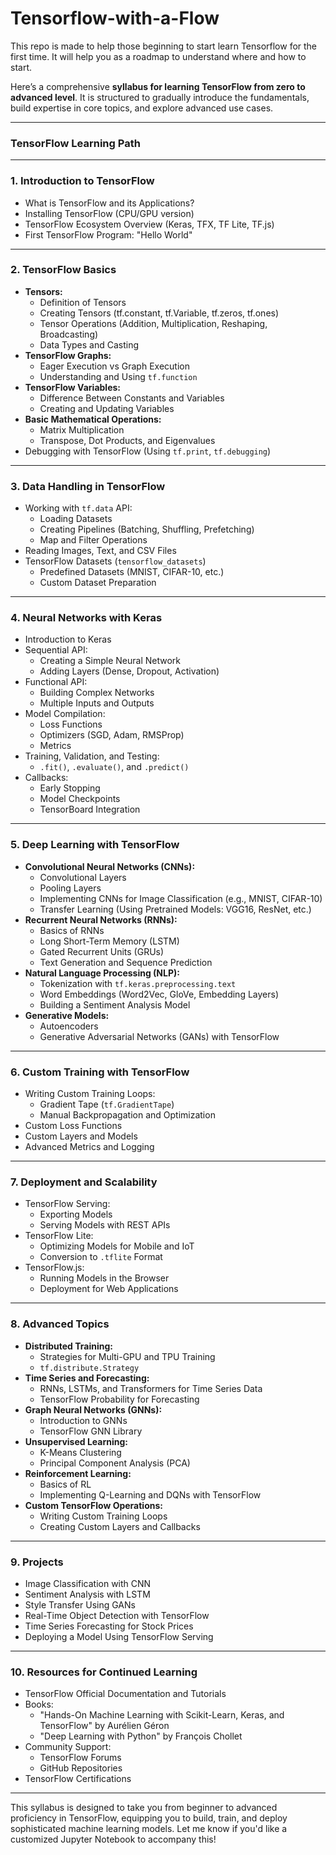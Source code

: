 # Tensorflow-with-a-Flow
This repo is made to help those beginning  to start learn Tensorflow for the first time. It will help you as a roadmap to understand where and how to start. 

Here’s a comprehensive **syllabus for learning TensorFlow from zero to advanced level**. It is structured to gradually introduce the fundamentals, build expertise in core topics, and explore advanced use cases.

---

### **TensorFlow Learning Path**

---

### **1. Introduction to TensorFlow**
   - What is TensorFlow and its Applications?
   - Installing TensorFlow (CPU/GPU version)
   - TensorFlow Ecosystem Overview (Keras, TFX, TF Lite, TF.js)
   - First TensorFlow Program: "Hello World"

---

### **2. TensorFlow Basics**
   - **Tensors:**
     - Definition of Tensors
     - Creating Tensors (tf.constant, tf.Variable, tf.zeros, tf.ones)
     - Tensor Operations (Addition, Multiplication, Reshaping, Broadcasting)
     - Data Types and Casting
   - **TensorFlow Graphs:**
     - Eager Execution vs Graph Execution
     - Understanding and Using `tf.function`
   - **TensorFlow Variables:**
     - Difference Between Constants and Variables
     - Creating and Updating Variables
   - **Basic Mathematical Operations:**
     - Matrix Multiplication
     - Transpose, Dot Products, and Eigenvalues
   - Debugging with TensorFlow (Using `tf.print`, `tf.debugging`)

---

### **3. Data Handling in TensorFlow**
   - Working with `tf.data` API:
     - Loading Datasets
     - Creating Pipelines (Batching, Shuffling, Prefetching)
     - Map and Filter Operations
   - Reading Images, Text, and CSV Files
   - TensorFlow Datasets (`tensorflow_datasets`)
     - Predefined Datasets (MNIST, CIFAR-10, etc.)
     - Custom Dataset Preparation

---

### **4. Neural Networks with Keras**
   - Introduction to Keras
   - Sequential API:
     - Creating a Simple Neural Network
     - Adding Layers (Dense, Dropout, Activation)
   - Functional API:
     - Building Complex Networks
     - Multiple Inputs and Outputs
   - Model Compilation:
     - Loss Functions
     - Optimizers (SGD, Adam, RMSProp)
     - Metrics
   - Training, Validation, and Testing:
     - `.fit()`, `.evaluate()`, and `.predict()`
   - Callbacks:
     - Early Stopping
     - Model Checkpoints
     - TensorBoard Integration

---

### **5. Deep Learning with TensorFlow**
   - **Convolutional Neural Networks (CNNs):**
     - Convolutional Layers
     - Pooling Layers
     - Implementing CNNs for Image Classification (e.g., MNIST, CIFAR-10)
     - Transfer Learning (Using Pretrained Models: VGG16, ResNet, etc.)
   - **Recurrent Neural Networks (RNNs):**
     - Basics of RNNs
     - Long Short-Term Memory (LSTM)
     - Gated Recurrent Units (GRUs)
     - Text Generation and Sequence Prediction
   - **Natural Language Processing (NLP):**
     - Tokenization with `tf.keras.preprocessing.text`
     - Word Embeddings (Word2Vec, GloVe, Embedding Layers)
     - Building a Sentiment Analysis Model
   - **Generative Models:**
     - Autoencoders
     - Generative Adversarial Networks (GANs) with TensorFlow

---

### **6. Custom Training with TensorFlow**
   - Writing Custom Training Loops:
     - Gradient Tape (`tf.GradientTape`)
     - Manual Backpropagation and Optimization
   - Custom Loss Functions
   - Custom Layers and Models
   - Advanced Metrics and Logging

---

### **7. Deployment and Scalability**
   - TensorFlow Serving:
     - Exporting Models
     - Serving Models with REST APIs
   - TensorFlow Lite:
     - Optimizing Models for Mobile and IoT
     - Conversion to `.tflite` Format
   - TensorFlow.js:
     - Running Models in the Browser
     - Deployment for Web Applications

---

### **8. Advanced Topics**
   - **Distributed Training:**
     - Strategies for Multi-GPU and TPU Training
     - `tf.distribute.Strategy`
   - **Time Series and Forecasting:**
     - RNNs, LSTMs, and Transformers for Time Series Data
     - TensorFlow Probability for Forecasting
   - **Graph Neural Networks (GNNs):**
     - Introduction to GNNs
     - TensorFlow GNN Library
   - **Unsupervised Learning:**
     - K-Means Clustering
     - Principal Component Analysis (PCA)
   - **Reinforcement Learning:**
     - Basics of RL
     - Implementing Q-Learning and DQNs with TensorFlow
   - **Custom TensorFlow Operations:**
     - Writing Custom Training Loops
     - Creating Custom Layers and Callbacks

---

### **9. Projects**
   - Image Classification with CNN
   - Sentiment Analysis with LSTM
   - Style Transfer Using GANs
   - Real-Time Object Detection with TensorFlow
   - Time Series Forecasting for Stock Prices
   - Deploying a Model Using TensorFlow Serving

---

### **10. Resources for Continued Learning**
   - TensorFlow Official Documentation and Tutorials
   - Books:
     - "Hands-On Machine Learning with Scikit-Learn, Keras, and TensorFlow" by Aurélien Géron
     - "Deep Learning with Python" by François Chollet
   - Community Support:
     - TensorFlow Forums
     - GitHub Repositories
   - TensorFlow Certifications

---

This syllabus is designed to take you from beginner to advanced proficiency in TensorFlow, equipping you to build, train, and deploy sophisticated machine learning models. Let me know if you'd like a customized Jupyter Notebook to accompany this!
